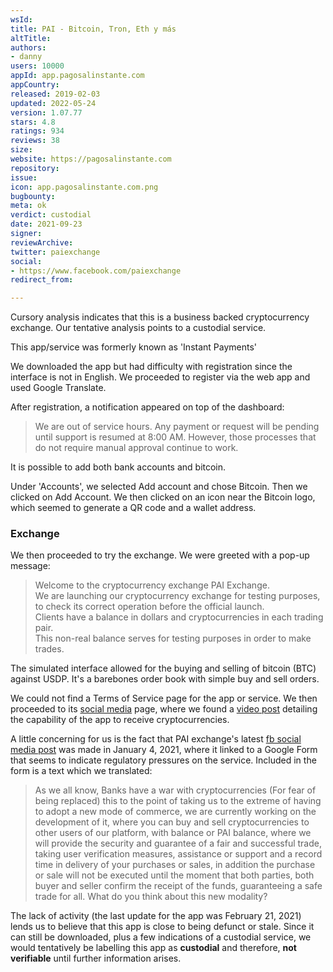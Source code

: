 ```yaml
---
wsId: 
title: PAI - Bitcoin, Tron, Eth y más
altTitle: 
authors:
- danny
users: 10000
appId: app.pagosalinstante.com
appCountry: 
released: 2019-02-03
updated: 2022-05-24
version: 1.07.77
stars: 4.8
ratings: 934
reviews: 38
size: 
website: https://pagosalinstante.com
repository: 
issue: 
icon: app.pagosalinstante.com.png
bugbounty: 
meta: ok
verdict: custodial
date: 2021-09-23
signer: 
reviewArchive: 
twitter: paiexchange
social:
- https://www.facebook.com/paiexchange
redirect_from: 

---
```


Cursory analysis indicates that this is a business backed cryptocurrency exchange. Our tentative analysis points to a custodial service. 

This app/service was formerly known as 'Instant Payments'

We downloaded the app but had difficulty with registration since the interface is not in English. We proceeded to register via the web app and used Google Translate. 

After registration, a notification appeared on top of the dashboard:

> We are out of service hours. Any payment or request will be pending until support is resumed at 8:00 AM. However, those processes that do not require manual approval continue to work.

It is possible to add both bank accounts and bitcoin.

Under 'Accounts', we selected Add account and chose Bitcoin. Then we clicked on Add Account. We then clicked on an icon near the Bitcoin logo, which seemed to generate a QR code and a wallet address. 

### Exchange 

We then proceeded to try the exchange. We were greeted with a pop-up message:

> Welcome to the cryptocurrency exchange PAI Exchange.<br>
We are launching our cryptocurrency exchange for testing purposes, to check its correct operation before the official launch.<br>
Clients have a balance in dollars and cryptocurrencies in each trading pair.<br>This non-real balance serves for testing purposes in order to make trades.

The simulated interface allowed for the buying and selling of bitcoin (BTC) against USDP. It's a barebones order book with simple buy and sell orders.

We could not find a Terms of Service page for the app or service. We then proceeded to its [social media](https://fb.watch/82KJu_lvoR/) page, where we found a [video post](https://www.facebook.com/watch/?v=119339993193008) detailing the capability of the app to receive cryptocurrencies.

A little concerning for us is the fact that PAI exchange's latest [fb social media post](https://www.facebook.com/paiexchange/posts/4255380891145701) was made in January 4, 2021, where it linked to a Google Form that seems to indicate regulatory pressures on the service. Included in the form is a text which we translated:

> As we all know, Banks have a war with cryptocurrencies (For fear of being replaced) this to the point of taking us to the extreme of having to adopt a new mode of commerce, we are currently working on the development of it, where you can buy and sell cryptocurrencies to other users of our platform, with balance or PAI balance, where we will provide the security and guarantee of a fair and successful trade, taking user verification measures, assistance or support and a record time in delivery of your purchases or sales, in addition the purchase or sale will not be executed until the moment that both parties, both buyer and seller confirm the receipt of the funds, guaranteeing a safe trade for all. What do you think about this new modality?

The lack of activity (the last update for the app was February 21, 2021) lends us to believe that this app is close to being defunct or stale. Since it can still be downloaded, plus a few indications of a custodial service, we would tentatively be labelling this app as **custodial** and therefore, **not verifiable** until further information arises.
